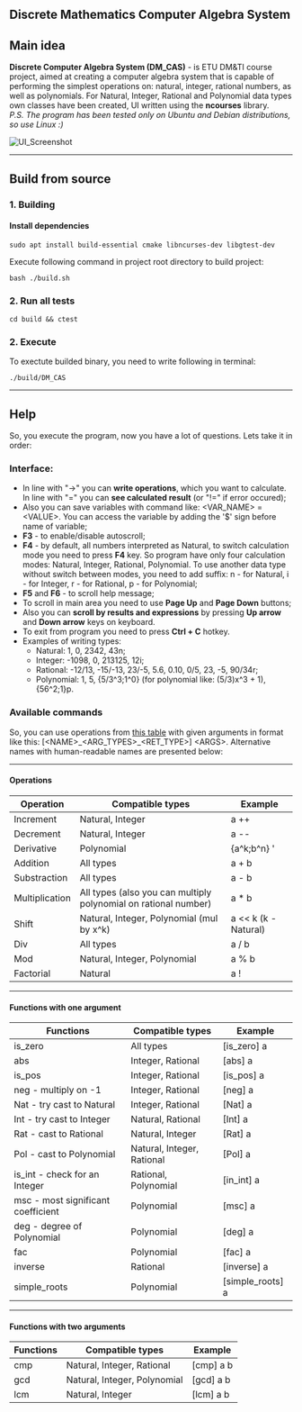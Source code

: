 ## Discrete Mathematics Computer Algebra System
## Main idea
**Discrete Computer Algebra System (DM_CAS)** - is ETU DM&TI course project, aimed at creating a computer algebra system that is capable of performing the simplest operations on: natural, integer, rational numbers, as well as polynomials.
For Natural, Integer, Rational and Polynomial data types own classes have been created, UI written using the **ncourses** library. \
*P.S. The program has been tested only on Ubuntu and Debian distributions, so use Linux :)*

![UI_Screenshot](https://github.com/user-attachments/assets/831103d4-a4e5-4ad0-8878-0d65ce7227c9)


---
## Build from source
### 1. Building
#### Install dependencies
```
sudo apt install build-essential cmake libncurses-dev libgtest-dev
```
Execute following command in project root directory to build project:
```
bash ./build.sh
```
### 2. Run all tests
```
cd build && ctest
```

### 2. Execute
To exectute builded binary, you need to write following in terminal:
```
./build/DM_CAS
```
---
## Help
So, you execute the program, now you have a lot of questions. Lets take it in order:
### Interface:
- In line with "->" you can **write operations**, which you want to calculate. In line with "=" you can **see calculated result** (or "!=" if error occured);
- Also you can save variables with command like: \<VAR_NAME\> = \<VALUE\>. You can access the variable by adding the '$' sign before name of variable;
- **F3** - to enable/disable autoscroll;
- **F4** - by default, all numbers interpreted as Natural, to switch calculation mode you need to press **F4** key. So program have only four calculation modes: Natural, Integer, Rational, Polynomial. To use another data type without switch between modes, you need to add suffix: n - for Natural, i - for Integer, r - for Rational, p - for Polynomial;
- **F5** and **F6** - to scroll help message;
- To scroll in main area you need to use **Page Up** and **Page Down** buttons;
- Also you can **scroll by results and expressions** by pressing **Up arrow** and **Down arrow** keys on keyboard.
- To exit from program you need to press **Ctrl + C** hotkey.
- Examples of writing types:
  - Natural: 1, 0, 2342, 43n;
  - Integer: -1098, 0, 213125, 12i;
  - Rational: -12/13, -15/-13, 23/-5, 5.6, 0.10, 0/5, 23, -5, 90/34r;
  - Polynomial: 1, 5, {5/3^3;1^0} (for polynomial like: (5/3)x^3 + 1), {56^2;1}p.
### Available commands
So, you can use operations from [this table](https://docs.google.com/document/d/1Dv_6AIhxg_3ezu6VMcEnMpyfRzgym9l8PmE4ULGfjgM/edit?tab=t.0) with given arguments in format like this: [\<NAME\>\_\<ARG\_TYPES\>\_\<RET_TYPE\>] \<ARGS\>. Alternative names with human-readable names are presented below:

---
#### Operations

| Operation | Compatible types | Example |
| --------- | ---------------- | ------- |
| Increment | Natural, Integer | a ++ |
| Decrement | Natural, Integer | a -- |
| Derivative | Polynomial | {a^k;b^n} ' |
| Addition | All types | a + b |
| Substraction | All types | a - b |
| Multiplication | All types (also you can multiply polynomial on rational number) | a * b |
| Shift | Natural, Integer, Polynomial (mul by x^k) | a << k (k - Natural) |
| Div | All types | a / b |
| Mod | Natural, Integer, Polynomial | a % b |
| Factorial | Natural | a ! |

---
#### Functions with one argument

| Functions | Compatible types | Example |
| --------- | ---------------- | ------- |
| is_zero   | All types        | [is_zero] a |
| abs       | Integer, Rational | [abs] a |
| is_pos    | Integer, Rational | [is_pos] a |
| neg - multiply on -1 | Integer, Rational | [neg] a |
| Nat - try cast to Natural | Integer, Rational | [Nat] a |
| Int - try cast to Integer | Natural, Rational | [Int] a |
| Rat - cast to Rational | Natural, Integer | [Rat] a |
| Pol - cast to Polynomial | Natural, Integer, Rational | [Pol] a |
| is\_int - check for an Integer | Rational, Polynomial | [in\_int] a |
| msc - most significant coefficient | Polynomial | [msc] a |
| deg - degree of Polynomial | Polynomial | [deg] a |
| fac | Polynomial | [fac] a |
| inverse | Rational | [inverse] a |
| simple\_roots | Polynomial | [simple\_roots] a |

---
#### Functions with two arguments

| Functions | Compatible types | Example |
| ---------------------------- | ---------------- | ------- |
| cmp | Natural, Integer, Rational | [cmp] a b |
| gcd | Natural, Integer, Polynomial | [gcd] a b |
| lcm | Natural, Integer | [lcm] a b |
